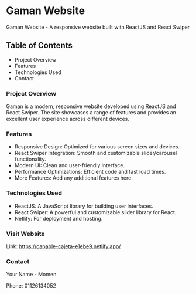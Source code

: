# Gaman Website

Gaman Website - A responsive website built with ReactJS and React Swiper

## Table of Contents


- Project Overview
- Features
- Technologies Used
- Contact

### Project Overview

Gaman is a modern, responsive website developed using ReactJS and React Swiper. The site showcases a range of features and provides an excellent user experience across different devices.

### Features

- Responsive Design: Optimized for various screen sizes and devices.
- React Swiper Integration: Smooth and customizable slider/carousel functionality.
- Modern UI: Clean and user-friendly interface.
- Performance Optimizations: Efficient code and fast load times.
- More Features: Add any additional features here.

### Technologies Used

- ReactJS: A JavaScript library for building user interfaces.
- React Swiper: A powerful and customizable slider library for React.
- Netlify: For deployment and hosting.

### Visit Website

Link: https://capable-cajeta-e1ebe9.netlify.app/

### Contact
Your Name - Momen

Phone: 01126134052


